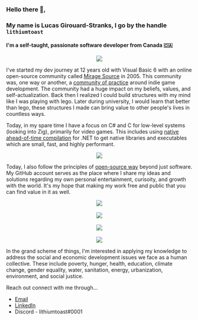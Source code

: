 ### Hello there :wave:,

### My name is Lucas Girouard-Stranks, I go by the handle `lithiumtoast`

#### I'm a self-taught, passionate software developer from Canada :canada:

<p align="center">
    <img src="https://github-readme-stats.vercel.app/api?username=lithiumtoast&show_icons=true&theme=dark"/>
</p>

I've started my dev journey at 12 years old with Visual Basic 6 with an online open-source community called [Mirage Source](https://www.youtube.com/watch?v=z5JaByOWNcg) in 2005. This community was, one way or another, a [community of practice](https://en.wikipedia.org/wiki/Community_of_practice) around indie game development. The community had a huge impact on my beliefs, values, and self-actualization. Back then I realized I could build structures with my mind like I was playing with lego. Later during university, I would learn that better than lego, these structures I made can bring value to other people's lives in countless ways.

Today, in my spare time I have a focus on C# and C for low-level systems (looking into Zig), primarily for video games. This includes using [native ahead-of-time compilation](https://github.com/dotnet/designs/blob/main/accepted/2020/form-factors.md#ahead-of-time-aot-compilation) for .NET to get native libraries and executables which are small, fast, and highly performant.

<p align="center">
    <img src="https://github-readme-stats.vercel.app/api/top-langs/?username=lithiumtoast&theme=dark&langs_count=10&layout=compact")
</p>
    
Today, I also follow the principles of [open-source way](https://www.theopensourceway.org) beyond just software. My GitHub account serves as the place where I share my ideas and solutions regarding my own personal entertainment, curisoity, and growth with the world. It's my hope that making my work free and public that you can find value in it as well.

<p align="center">
    <a href="https://github.com/lithiumtoast/c2cs">
        <img align="center" src="https://github-readme-stats.vercel.app/api/pin/?username=lithiumtoast&repo=c2cs&theme=dark" />
    </a>
    </br></br>
    <a href="https://github.com/lithiumtoast/sokol-cs">
        <img align="center" src="https://github-readme-stats.vercel.app/api/pin/?username=lithiumtoast&repo=sokol-cs&theme=dark" />
    </a>
    </br></br>
    <a href="https://github.com/lithiumtoast/sdl-cs">
        <img align="center" src="https://github-readme-stats.vercel.app/api/pin/?username=lithiumtoast&repo=sdl-cs&theme=dark" />
    </a>
    </br></br>
    <a href="https://github.com/lithiumtoast/stb-cs">
        <img align="center" src="https://github-readme-stats.vercel.app/api/pin/?username=lithiumtoast&repo=stb-cs&theme=dark" />
    </a>
</p>


In the grand scheme of things, I'm interested in applying my knowledge to address the social and economic development issues we face as a human collective. These include poverty, hunger, health, education, climate change, gender equality, water, sanitation, energy, urbanization, environment, and social justice. 

Reach out connect with me through...
- [Email](mailto:lustranks@gmail.com?subject=[GitHub]%20Connect)
- [LinkedIn](https://www.linkedin.com/in/lithiumtoast)
- Discord - lithiumtoast#0001
